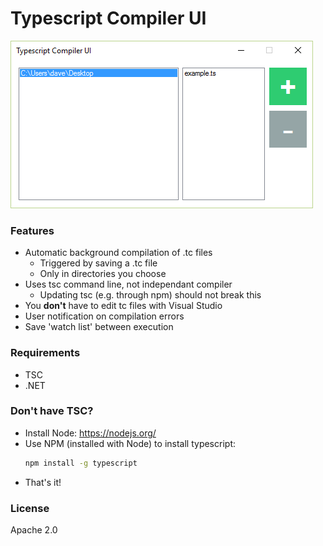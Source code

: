 # Typescript Compiler UI

![alt tag](https://raw.githubusercontent.com/Tolansky/Typescript-Compiler-UI/master/tsCompiler/TSCUI.png)

### Features

 - Automatic background compilation of .tc files
    - Triggered by saving a .tc file   
    - Only in directories you choose
 - Uses tsc command line, not independant compiler 
   - Updating tsc (e.g. through npm) should not break this
 - You **don't** have to edit tc files with Visual Studio 
 - User notification on compilation errors
 - Save 'watch list' between execution



### Requirements
- TSC
- .NET

### Don't have TSC?
- Install Node: https://nodejs.org/ 
- Use NPM (installed with Node) to install typescript:
    ```sh
    npm install -g typescript
    ```
- That's it!
### License
Apache 2.0

